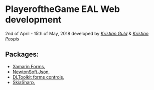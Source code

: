 # PlayeroftheGame EAL Web development
2nd of April - 15th of May, 2018
developed by [*Kristian Guld*](https://github.com/kjsguld/) & [*Kristian Pospis*](https://github.com/pospisk/)
## Packages: 
- [Xamarin Forms](https://github.com/xamarin/Xamarin.Forms),
- [NewtonSoft.Json](https://github.com/JamesNK/Newtonsoft.Json),
- [DLToolkit forms controls](https://github.com/daniel-luberda/DLToolkit.Forms.Controls),
- [SkiaSharp](https://github.com/mono/SkiaSharp),
